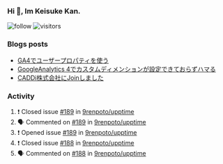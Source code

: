 ### Hi 👋, Im Keisuke Kan.

<!--
**9renpoto/9renpoto** is a ✨ _special_ ✨ repository because its `README.md` (this file) appears on your GitHub profile.

Here are some ideas to get you started:

- 🔭 I’m currently working on ...
- 🌱 I’m currently learning ...
- 👯 I’m looking to collaborate on ...
- 🤔 I’m looking for help with ...
- 💬 Ask me about ...
- 📫 How to reach me: ...
- 😄 Pronouns: ...
- ⚡ Fun fact: ...
-->

![follow](https://img.shields.io/github/followers/9renpoto?label=Follow&style=social)
![visitors](https://komarev.com/ghpvc/?username=9renpoto&label=Profile%20views&color=0e75b6&style=flat)

### Blogs posts

<!-- BLOG-POST-LIST:START -->
- [GA4でユーザープロパティを使う](https://9renpoto.dev/2021/02/21/google-analytics-4-user-properties/)
- [GoogleAnalytics 4でカスタムディメンションが設定できておらずハマる](https://9renpoto.dev/2021/02/13/google-analytics-4/)
- [CADDi株式会社にJoinしました](https://9renpoto.dev/2020/12/05/join/)
<!-- BLOG-POST-LIST:END -->

### Activity

<!--START_SECTION:activity-->
1. ❗️ Closed issue [#189](https://github.com/9renpoto/upptime/issues/189) in [9renpoto/upptime](https://github.com/9renpoto/upptime)
2. 🗣 Commented on [#189](https://github.com/9renpoto/upptime/issues/189) in [9renpoto/upptime](https://github.com/9renpoto/upptime)
3. ❗️ Opened issue [#189](https://github.com/9renpoto/upptime/issues/189) in [9renpoto/upptime](https://github.com/9renpoto/upptime)
4. ❗️ Closed issue [#188](https://github.com/9renpoto/upptime/issues/188) in [9renpoto/upptime](https://github.com/9renpoto/upptime)
5. 🗣 Commented on [#188](https://github.com/9renpoto/upptime/issues/188) in [9renpoto/upptime](https://github.com/9renpoto/upptime)
<!--END_SECTION:activity-->

<!--START_SECTION:waka-->
<!--END_SECTION:waka-->